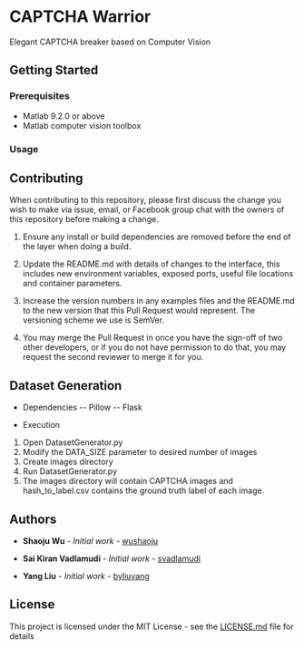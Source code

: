 # CAPTCHA Warrior
Elegant CAPTCHA breaker based on Computer Vision

## Getting Started

### Prerequisites
- Matlab 9.2.0 or above
- Matlab computer vision toolbox

### Usage

## Contributing
When contributing to this repository, please first discuss the change you wish to make via issue, email, or Facebook group chat with the owners of this repository before making a change.

1. Ensure any install or build dependencies are removed before the end of the layer when doing a build.

2. Update the README.md with details of changes to the interface, this includes new environment variables, exposed ports, useful file locations and container parameters.

3. Increase the version numbers in any examples files and the README.md to the new version that this Pull Request would represent. The versioning scheme we use is SemVer.

4. You may merge the Pull Request in once you have the sign-off of two other developers, or if you do not have permission to do that, you may request the second reviewer to merge it for you.

## Dataset Generation
- Dependencies
-- Pillow
-- Flask

- Execution
1. Open DatasetGenerator.py
2. Modify the DATA_SIZE parameter to desired number of images
3. Create images directory
4. Run DatasetGenerator.py
5. The images directory will contain CAPTCHA images and hash_to_label.csv contains the ground truth label of each image.

## Authors

- **Shaoju Wu** - *Initial work* - [wushaoju](https://github.com/wushaoju)

- **Sai Kiran Vadlamudi** - *Initial work* - [svadlamudi](https://github.com/svadlamudi)

- **Yang Liu** - *Initial work* - [byliuyang](https://github.com/byliuyang)

## License
This project is licensed under the MIT License - see the [LICENSE.md](LICENSE.md) file for details
